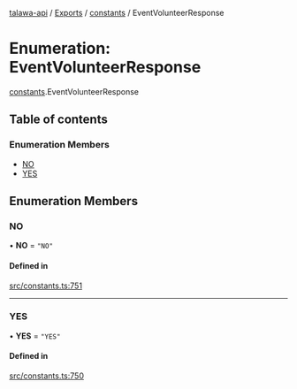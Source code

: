 [talawa-api](../README.md) / [Exports](../modules.md) / [constants](../modules/constants.md) / EventVolunteerResponse

# Enumeration: EventVolunteerResponse

[constants](../modules/constants.md).EventVolunteerResponse

## Table of contents

### Enumeration Members

- [NO](constants.EventVolunteerResponse.md#no)
- [YES](constants.EventVolunteerResponse.md#yes)

## Enumeration Members

### NO

• **NO** = ``"NO"``

#### Defined in

[src/constants.ts:751](https://github.com/PalisadoesFoundation/talawa-api/blob/e5f7a9d/src/constants.ts#L751)

___

### YES

• **YES** = ``"YES"``

#### Defined in

[src/constants.ts:750](https://github.com/PalisadoesFoundation/talawa-api/blob/e5f7a9d/src/constants.ts#L750)
